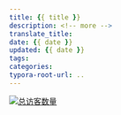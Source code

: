 ```yaml
---
title: {{ title }}
description: <!-- more -->
translate_title: 
date: {{ date }}
updated: {{ date }}
tags: 
categories: 
typora-root-url: ..
---
```


[![总访客数量](https://visitor-count-badge.herokuapp.com/total.svg?repo_id=holidaypenguin-4guklajid3425225-1259573149.tcloudbaseapp.com)](https://github.com/jwenjian/visitor-count-badge)
